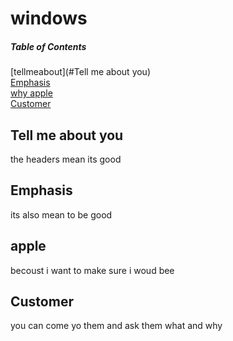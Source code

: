 # windows


##### Table of Contents  
[tellmeabout](#Tell me about you)  
[Emphasis](#emphasis)  
[why apple](#apple)  
[Customer](#Customer)  

<a name="headers"/>

## Tell me about you
the headers mean its good

## Emphasis
its also mean to be good

## apple
becoust i want to make sure i woud bee 

## Customer 
you can come yo them and ask them what and why 


